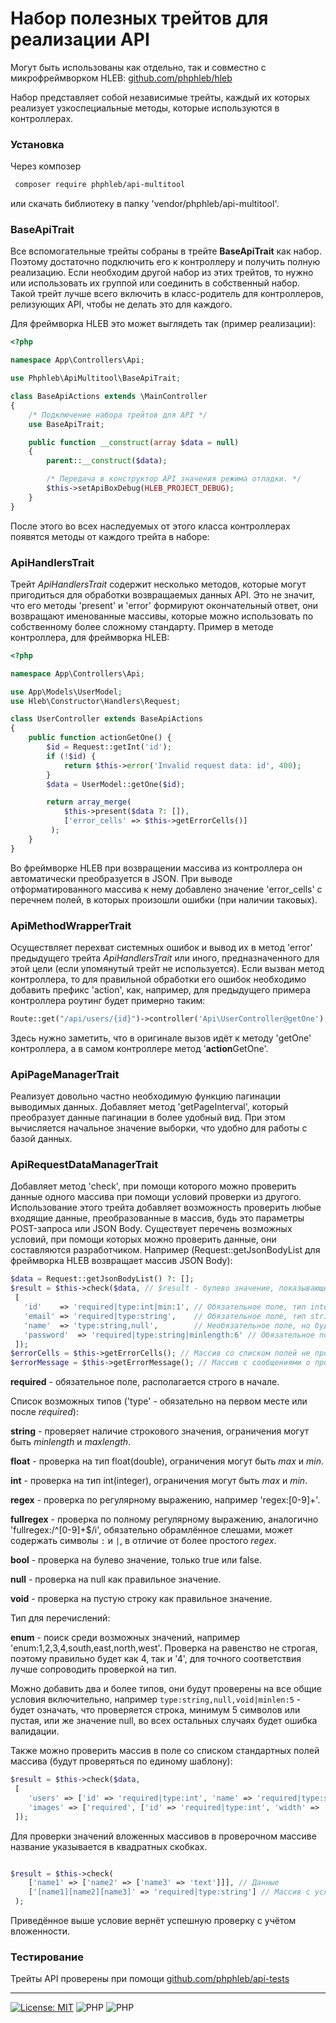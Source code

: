 Набор полезных трейтов для реализации API
=====================

 Могут быть использованы как отдельно, так и совместно с микрофреймворком HLEB: [github.com/phphleb/hleb](https://github.com/phphleb/hleb) 

 Набор представляет собой независимые трейты, каждый их которых реализует узкоспециальные методы, которые используются в контроллерах.
 
  ### Установка
  
  Через композер
 ```bash
  composer require phphleb/api-multitool
 ```
 или скачать библиотеку в папку 'vendor/phphleb/api-multitool'.

 ### BaseApiTrait
 
 Bсе вспомогательные трейты собраны в трейте **BaseApiTrait** как набор. Поэтому достаточно подключить его к контроллеру и получить полную реализацию.
 Если необходим другой набор из этих трейтов, то нужно или использовать их группой или соединить в собственный набор.
 Такой трейт лучше всего включить в класс-родитель для контроллеров, релизующих API, чтобы не делать это для каждого.

Для фреймворка HLEB это может выглядеть так (пример реализации):

```php
<?php

namespace App\Controllers\Api;

use Phphleb\ApiMultitool\BaseApiTrait;

class BaseApiActions extends \MainController
{
    /* Подключение набора трейтов для API */
    use BaseApiTrait;

    public function __construct(array $data = null)
    {
        parent::__construct($data);

        /* Передача в конструктор API значения режима отладки. */
        $this->setApiBoxDebug(HLEB_PROJECT_DEBUG);
    }
}

```
После этого во всех наследуемых от этого класса контроллерах появятся методы от каждого трейта в наборе:

### ApiHandlersTrait

Трейт _ApiHandlersTrait_ содержит несколько методов, которые могут пригодиться для
обработки возвращаемых данных API. Это не значит, что его методы 'present' и 'error' формируют
окончательный ответ, они возвращают именованные массивы, которые можно использовать по
собственному более сложному стандарту. Пример в методе контроллера, для фреймворка HLEB:

```php
<?php

namespace App\Controllers\Api;

use App\Models\UserModel;
use Hleb\Constructor\Handlers\Request;

class UserController extends BaseApiActions
{
    public function actionGetOne() {
        $id = Request::getInt('id');
        if (!$id) {
            return $this->error('Invalid request data: id', 400);
        }
        $data = UserModel::getOne($id);

        return array_merge(
            $this->present($data ?: []),
            ['error_cells' => $this->getErrorCells()]
         );
    }
}

``` 
Во фреймворке HLEB при возвращении массива из контроллера он автоматически преобразуется в JSON.
При выводе отформатированного массива к нему добавлено значение 'error_cells' с перечнем полей, в которых произошли ошибки (при наличии таковых).

### ApiMethodWrapperTrait

Осуществляет перехват системных ошибок и вывод их в метод 'error' предыдущего трейта _ApiHandlersTrait_
или иного, предназначенного для этой цели (если упомянутый трейт не используется).
Если вызван метод контроллера, то для правильной обработки его ошибок необходимо добавить
префикс 'action', как, например, для предыдущего примера контроллера роутинг будет примерно таким:

```php
Route::get("/api/users/{id}")->controller('Api\UserController@getOne');

```

Здесь нужно заметить, что в оригинале вызов идёт к методу 'getOne' контроллера, а в самом контроллере метод '**action**GetOne'.

### ApiPageManagerTrait

Реализует довольно частно необходимую функцию пагинации выводимых данных.
Добавляет метод 'getPageInterval', который преобразует данные пагинации в более удобный вид.
При этом вычисляется начальное значение выборки, что удобно для работы с базой данных.

### ApiRequestDataManagerTrait

Добавляет метод 'check', при помощи которого можно проверить данные одного массива при помощи условий проверки из другого.
Использование этого трейта добавляет возможность проверить любые входящие данные, преобразованные в массив, будь это параметры POST-запроса или JSON Body.
Существует перечень возможных условий, при помощи которых можно проверить данные, они составляются разработчиком.
Например (Request::getJsonBodyList для фреймворка HLEB возвращает массив JSON Body):

```php
$data = Request::getJsonBodyList() ?: [];
$result = $this->check($data, // $result - булево значение, показывающее прошли проверки успешно или нет.
 [ 
   'id'    => 'required|type:int|min:1', // Обязательное поле, тип integer, минимальное значение 1.
   'email' => 'required|type:string',    // Обязательное поле, тип string.
   'name'  => 'type:string,null',        // Необязательное поле, но будет проверен тип string или NULL, если найдено.
   'password'  => 'required|type:string|minlength:6' // Обязательное поле, тип string, минимальное кол-во символов 6.
 ]);
$errorCells = $this->getErrorCells(); // Массив со списком полей не прошедших проверку.
$errorMessage = $this->getErrorMessage(); // Массив с сообщениями о произошедших ошибках валидации.  

```

**required** - обязательное поле, располагается строго в начале.

Список возможных типов ('type' - обязательно на первом месте или после _required_):

**string** - проверяет наличие строкового значения, ограничения могут быть _minlength_ и _maxlength_.

**float** - проверка на тип float(double), ограничения могут быть _max_ и _min_.

**int** - проверка на тип int(integer), ограничения могут быть _max_ и _min_.

**regex** - проверка по регулярному выражению, например 'regex:[0-9]+'.

**fullregex** - проверка по полному регулярному выражению, аналогично 'fullregex:/^[0-9]+$/i', обязательно обрамлённое слешами, может содержать символы `:` и `|`, в отличие от более простого _regex_.

**bool** - проверка на булево значение, только true или false.

**null** - проверка на null как правильное значение.

**void** - проверка на пустую строку как правильное значение.

Тип для перечислений:

**enum** - поиск среди возможных значений, например 'enum:1,2,3,4,south,east,north,west'. Проверка на равенство не строгая, поэтому правильно будет как 4, так и '4', для точного соответствия лучше сопроводить проверкой на тип.

Можно добавить два и более типов, они будут проверены на все общие условия включительно, например 
`type:string,null,void|minlen:5` - будет означать, что
проверяется строка, минимум 5 символов или пустая, или же значение null, во всех
остальных случаях будет ошибка валидации.

Также можно проверить массив в поле со списком стандартных полей массива (будут проверяться по единому шаблону):

```php
$result = $this->check($data,
 [    
    'users' => ['id' => 'required|type:int', 'name' => 'required|type:string'], // Необязательное поле, массив с перечислением (в каждом проверяется два поля).    
    'images' => ['required', ['id' => 'required|type:int', 'width' => 'required|type:int', 'height' => 'required|type:int',]] // Обязательное поле, массив с перечислением (в каждом проверяется три поля).
 ]);
```

Для проверки значений вложенных массивов в проверочном массиве название указывается в квадратных скобках.

```php

$result = $this->check(
    ['name1' => ['name2' => ['name3' => 'text']]], // Данные
    ['[name1][name2][name3]' => 'required|type:string'] // Массив с условиями
 );
```

Приведённое выше условие вернёт успешную проверку с учётом вложенности.

### Тестирование

Трейты API проверены при помощи [github.com/phphleb/api-tests](https://github.com/phphleb/api-tests)


-----------------

[![License: MIT](https://img.shields.io/badge/License-MIT%20(Free)-brightgreen.svg)](https://github.com/phphleb/draft/blob/main/LICENSE) ![PHP](https://img.shields.io/badge/PHP-^7.4.0-blue) ![PHP](https://img.shields.io/badge/PHP-8-blue)


